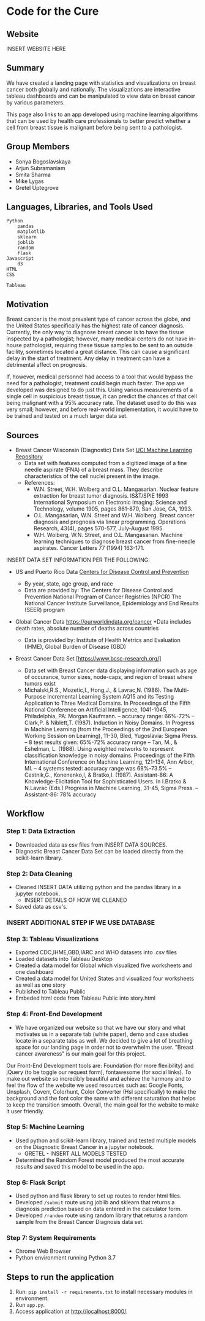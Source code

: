 ﻿# Code for the Cure

## Website

INSERT WEBSITE HERE

## Summary

We have created a landing page with statistics and visualizations on breast cancer both globally and nationally. The visualizations are interactive tableau dashboards and can be manipulated to view data on breast cancer by various parameters.

This page also links to an app developed using machine learning algorithms that can be used by health care professionals to better predict whether a cell from breast tissue is malignant before being sent to a pathologist.

## Group Members

* Sonya Bogoslavskaya
* Arjun Subramaniam
* Smita Sharma
* Mike Lygas
* Gretel Uptegrove

## Languages, Libraries, and Tools Used

```
Python
    pandas
    matplotlib
    sklearn
    joblib
    random
    flask
Javascript
    d3
HTML
CSS

Tableau
```

## Motivation

Breast cancer is the most prevalent type of cancer across the globe, and the United States specifically has the highest rate of cancer diagnosis. Currently, the only way to diagnose breast cancer is to have the tissue inspected by a pathologist; however, many medical centers do not have in-house pathologist, requiring these tissue samples to be sent to an outside facility, sometimes located a great distance. This can cause a significant delay in the start of treatment. Any delay in treatment can have a detrimental affect on prognosis.

If, however, medical personnel had access to a tool that would bypass the need for a pathologist, treatment could begin much faster. The app we developed was designed to do just this. Using various measurements of a single cell in suspicious breast tissue, it can predict the chances of that cell being malignant with a 95% accuracy rate. The dataset used to do this was very small; however, and before real-world implementation, it would have to be trained and tested on a much larger data set.

## Sources

* Breast Cancer Wisconsin (Diagnostic) Data Set [UCI Machine Learning Repository](https://archive.ics.uci.edu/ml/datasets/Breast+Cancer+Wisconsin+(Diagnostic))
  * Data set with features computed from a digitized image of a fine needle aspirate (FNA) of a breast mass. They describe characteristics of the cell nuclei present in the image.
  * References:
    * W.N. Street, W.H. Wolberg and O.L. Mangasarian. Nuclear feature extraction for breast tumor diagnosis. IS&T/SPIE 1993 International Symposium on Electronic Imaging: Science and Technology, volume 1905, pages 861-870, San Jose, CA, 1993.
    * O.L. Mangasarian, W.N. Street and W.H. Wolberg. Breast cancer diagnosis and prognosis via linear programming. Operations Research, 43(4), pages 570-577, July-August 1995.
    * W.H. Wolberg, W.N. Street, and O.L. Mangasarian. Machine learning techniques to diagnose breast cancer from fine-needle aspirates. Cancer Letters 77 (1994) 163-171.

INSERT DATA SET INFORMATION PER THE FOLLOWING:

* US and Puerto Rico Data [Centers for Disease Control and Prevention](https://wonder.cdc.gov/cancer.html)
  * By year, state, age group, and race
  * Data are provided by:
     The Centers for Disease Control and Prevention National Program of Cancer Registries (NPCR)
     The National Cancer Institute Surveillance, Epidemiology and End Results (SEER) program

* Global Cancer Data https://ourworldindata.org/cancer
   *Data includes death rates, absolute number of deaths across countries
    * Data is provided by:
	Institute of Health Metrics and Evaluation (IHME), Global Burden of Disease (GBD)

  
* Breast Cancer Data Set [https://www.bcsc-research.org/]
  * Data set with Breast Cancer data displaying information such as age of occurance, tumor sizes, node-caps, and region of breast where tumors exist
  * Michalski,R.S., Mozetic,I., Hong,J., & Lavrac,N. (1986). The Multi-Purpose Incremental Learning System AQ15 and its Testing Application to Three Medical Domains. In Proceedings of the Fifth National Conference on Artificial Intelligence, 1041-1045, Philadelphia, PA: Morgan Kaufmann. – accuracy range: 66%-72% – Clark,P. & Niblett,T. (1987). Induction in Noisy Domains. In Progress in Machine Learning (from the Proceedings of the 2nd European Working Session on Learning), 11-30, Bled, Yugoslavia: Sigma Press. – 8 test results given: 65%-72% accuracy range – Tan, M., & Eshelman, L. (1988). Using weighted networks to represent classification knowledge in noisy domains. Proceedings of the Fifth International Conference on Machine Learning, 121-134, Ann Arbor, MI. – 4 systems tested: accuracy range was 68%-73.5% – Cestnik,G., Konenenko,I, & Bratko,I. (1987). Assistant-86: A Knowledge-Elicitation Tool for Sophisticated Users. In I.Bratko & N.Lavrac (Eds.) Progress in Machine Learning, 31-45, Sigma Press. – Assistant-86: 78% accuracy


## Workflow

### Step 1: Data Extraction

* Downloaded data as csv files from INSERT DATA SOURCES.
* Diagnostic Breast Cancer Data Set can be loaded directly from the scikit-learn library.

### Step 2: Data Cleaning

* Cleaned INSERT DATA utilizing python and the pandas library in a jupyter notebook.
  * INSERT DETAILS OF HOW WE CLEANED
* Saved data as csv's.

### INSERT ADDITIONAL STEP IF WE USE DATABASE

### Step 3: Tableau Visualizations

* Exported CDC,IHME,GBD,IARC and WHO datasets into .csv files
* Loaded datasets into Tableau Desktop
* Created a data model for Global which visualized five worksheets and one dashboard
* Created a data model for United States and visualized four worksheets as well as one story
* Published to Tableau Public
* Embeded html code from Tableau Public into story.html


### Step 4: Front-End Development

* We have organized our website so that we have our story and what motivates us in a separate tab (white paper), demo and case studies locate in a separate tabs as well. We decided to give a lot of breathing space for our landing page in order not to overwhelm the user. "Breast cancer awareness" is our main goal for this project.

Our Front-End Development tools are: Foundation (for more flexibility) and jQuery (to be toggle our request form), fontawesome (for social links). To make out website so incredibly beautiful and achieve the harmony and to feel the flow of the website we used resources such as: Google Fonts, Unsplash, Coverr, Colorhunt, Color Converter (Hsl specifically) to make the background and the font color the same with different saturation that helps to keep the transition smooth. Overall, the main goal for the website to make it user friendly.

### Step 5: Machine Learning

* Used python and scikit-learn library, trained and tested multiple models on the Diagnostic Breast Cancer in a jupyter notebook.
  * GRETEL - INSERT ALL MODELS TESTED
* Determined the Random Forest model produced the most accurate results and saved this model to be used in the app.

### Step 6: Flask Script

* Used python and flask library to set up routes to render html files.
* Developed `/submit` route using joblib and sklearn that returns a diagnosis prediction based on data entered in the calculator form.
* Developed `/random` route using random library that returns a random sample from the Breast Cancer Diagnosis data set.

### Step 7: System Requirements

* Chrome Web Browser
* Python environment running Python 3.7

## Steps to run the application

1. Run: `pip install -r requirements.txt` to install necessary modules in environment.
2. Run `app.py`.
3. Access application at <http://localhost:8000/>.
